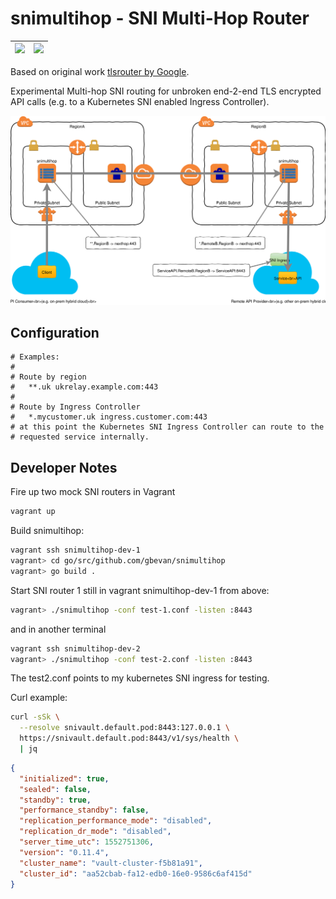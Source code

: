 # snimultihop - SNI Multi-Hop Router

| ![](https://img.shields.io/github/release/goethite/snimultihop.svg) | ![](https://img.shields.io/github/license/goethite/snimultihop.svg) |
|-|-|

Based on original work
[tlsrouter by Google](https://github.com/google/tcpproxy/tree/master/cmd/tlsrouter).

Experimental Multi-hop SNI routing for unbroken end-2-end TLS encrypted
API calls (e.g. to a Kubernetes SNI enabled Ingress Controller).

![Cross VPC Routing](docs/use_case_cross_vpcs.svg)

## Configuration
```
# Examples:
#
# Route by region
#   **.uk ukrelay.example.com:443
#
# Route by Ingress Controller
#   *.mycustomer.uk ingress.customer.com:443
# at this point the Kubernetes SNI Ingress Controller can route to the
# requested service internally.
```

## Developer Notes

Fire up two mock SNI routers in Vagrant
```bash
vagrant up
```

Build snimultihop:
```bash
vagrant ssh snimultihop-dev-1
vagrant> cd go/src/github.com/gbevan/snimultihop
vagrant> go build .
```

Start SNI router 1
still in vagrant snimultihop-dev-1 from above:
```bash
vagrant> ./snimultihop -conf test-1.conf -listen :8443
```
and in another terminal
```bash
vagrant ssh snimultihop-dev-2
vagrant> ./snimultihop -conf test-2.conf -listen :8443
```

The test2.conf points to my kubernetes SNI ingress for testing.

Curl example:
```bash
curl -sSk \
  --resolve snivault.default.pod:8443:127.0.0.1 \
  https://snivault.default.pod:8443/v1/sys/health \
  | jq
```
```json
{
  "initialized": true,
  "sealed": false,
  "standby": true,
  "performance_standby": false,
  "replication_performance_mode": "disabled",
  "replication_dr_mode": "disabled",
  "server_time_utc": 1552751306,
  "version": "0.11.4",
  "cluster_name": "vault-cluster-f5b81a91",
  "cluster_id": "aa52cbab-fa12-edb0-16e0-9586c6af415d"
}

```
